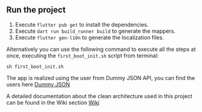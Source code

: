 ## Run the project

1. Execute `flutter pub get` to install the dependencies.
2. Execute `dart run build_runner build` to generate the mappers.
3. Execute `flutter gen-l10n` to generate the localization files.

Alternatively you can use the following command to execute all the steps at once, executing the `first_boot_init.sh` script from terminal:

    sh first_boot_init.sh

The app is realized using the user from Dummy JSON API, you can find the users here [Dummy JSON](https://dummyjson.com/users)

A detailed documentation about the clean architecture used in this project can be found
in the Wiki section [Wiki](https://github.com/Feelynx/flutter_clean_architecture/wiki/Flutter-Clean-Architecture)
